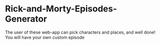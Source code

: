 # Rick-and-Morty-Episodes-Generator
The user of these web-app can pick characters and places, and well done! You will have your own custom episode
